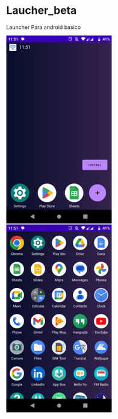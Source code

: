 # Laucher_beta
Launcher Para android basico

<div style="display: inline;">
<img style="width:280px;height:500px" src="https://github.com/laulaiu/Laucher_beta/blob/master/img1.jpg"/>
<img style="width:280px;height:500px" src="https://github.com/laulaiu/Laucher_beta/blob/master/img2.jpg"/>
</div>

